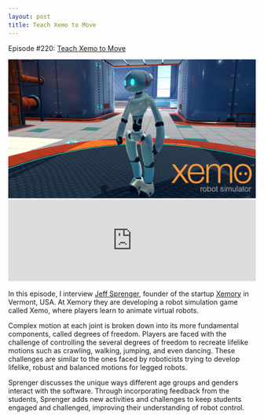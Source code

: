 ```yaml
---
layout: post
title: Teach Xemo to Move
---
```

Episode #220: <a href="http://robohub.org/teach-xemo-to-move/">Teach Xemo to Move</a>

<img class="aligncenter" src="/assets/Xemo.jpg" alt="" />

<iframe src="https://w.soundcloud.com/player/?url=https%3A//api.soundcloud.com/tracks/290722073&amp;color=ff5500&amp;auto_play=false&amp;hide_related=false&amp;show_comments=true&amp;show_user=true&amp;show_reposts=false" width="100%" height="166" frameborder="no" scrolling="no"></iframe>

In this episode, I interview <a href="http://blog.xemo.io/author/jeff/">Jeff Sprenger</a>, founder of the startup <a href="http://www.xemo.io/">Xemory</a> in Vermont, USA. At Xemory they are developing a robot simulation game called Xemo, where players learn to animate virtual robots.

Complex motion at each joint is broken down into its more fundamental components, called degrees of freedom. Players are faced with the challenge of controlling the several degrees of freedom to recreate lifelike motions such as crawling, walking, jumping, and even dancing. These challenges are similar to the ones faced by roboticists trying to develop lifelike, robust and balanced motions for legged robots.

Sprenger discusses the unique ways different age groups and genders interact with the software. Through incorporating feedback from the students, Sprenger adds new activities and challenges to keep students engaged and challenged, improving their understanding of robot control.
